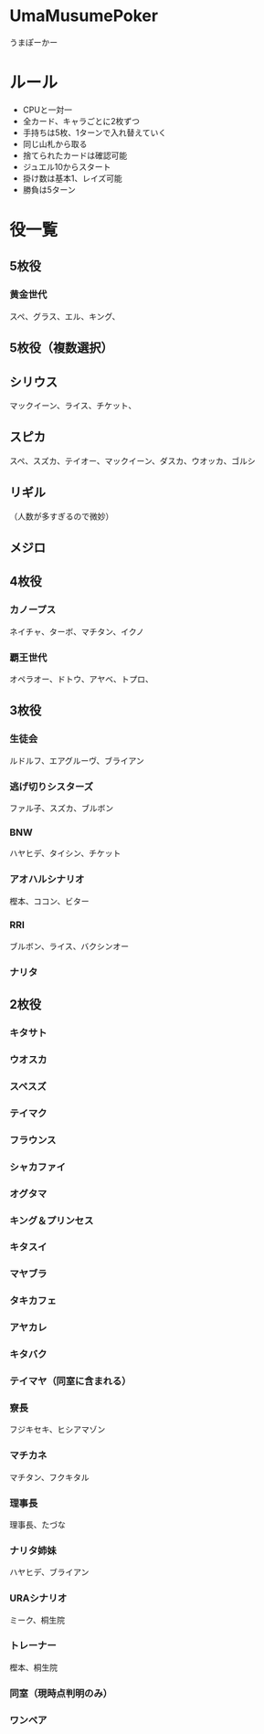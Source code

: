 # UmaMusumePoker
うまぽーかー

# ルール
- CPUと一対一
- 全カード、キャラごとに2枚ずつ
- 手持ちは5枚、1ターンで入れ替えていく
- 同じ山札から取る
- 捨てられたカードは確認可能
- ジュエル10からスタート
- 掛け数は基本1、レイズ可能
- 勝負は5ターン

# 役一覧

## 5枚役

### 黄金世代
スペ、グラス、エル、キング、

## 5枚役（複数選択）

## シリウス
マックイーン、ライス、チケット、

## スピカ
スペ、スズカ、テイオー、マックイーン、ダスカ、ウオッカ、ゴルシ

## リギル
（人数が多すぎるので微妙）

## メジロ

## 4枚役

### カノープス
ネイチャ、ターボ、マチタン、イクノ

### 覇王世代
オペラオー、ドトウ、アヤベ、トプロ、

## 3枚役

### 生徒会
ルドルフ、エアグルーヴ、ブライアン

### 逃げ切りシスターズ
ファル子、スズカ、ブルボン

### BNW
ハヤヒデ、タイシン、チケット

### アオハルシナリオ
樫本、ココン、ビター

### RRI
ブルボン、ライス、バクシンオー

### ナリタ

## 2枚役

### キタサト

### ウオスカ

### スペスズ

### テイマク

### フラウンス

### シャカファイ

### オグタマ

### キング＆プリンセス

### キタスイ

### マヤブラ

### タキカフェ

### アヤカレ

### キタバク

### テイマヤ（同室に含まれる）

### 寮長
フジキセキ、ヒシアマゾン

### マチカネ
マチタン、フクキタル

### 理事長
理事長、たづな

### ナリタ姉妹
ハヤヒデ、ブライアン

### URAシナリオ
ミーク、桐生院

### トレーナー
樫本、桐生院

### 同室（現時点判明のみ）

### ワンペア
